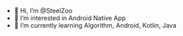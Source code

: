 - 👋 Hi, I’m @SteelZoo
- 👀 I’m interested in Android Native App
- 🌱 I’m currently learning Algorithm, Android, Kotlin, Java

<!---
SteelZoo/SteelZoo is a ✨ special ✨ repository because its `README.md` (this file) appears on your GitHub profile.
You can click the Preview link to take a look at your changes.
--->
